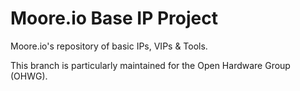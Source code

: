# Moore.io Base IP Project
Moore.io's repository of basic IPs, VIPs & Tools.

This branch is particularly maintained for the Open Hardware Group (OHWG).
